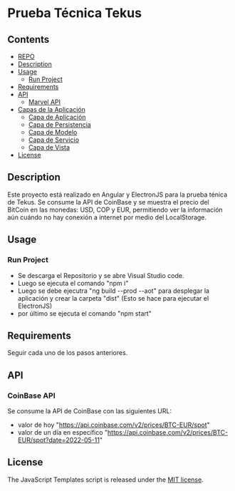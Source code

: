 # Prueba Técnica Tekus

## Contents

- [REPO](https://github.com/andresalzategomez/BitApp.io.git)
- [Description](#description)
- [Usage](#usage)
  - [Run Project ](#run-project)
- [Requirements](#requirements)
- [API](#api)
  - [Marvel API](#marvel-api)
- [Capas de la Aplicación](#Capas-de-la-Aplicación)
  - [Capa de Aplicación](#Capa-de-Aplicación)
  - [Capa de Persistencia](#Capa-de-Persistencia)
  - [Capa de Modelo](#Capa-de-Modelo)
  - [Capa de Servicio](#Capa-de-Servicio)
  - [Capa de Vista](#Capa-de-Vista)
- [License](#license)

## Description

Este proyecto está realizado en Angular y ElectronJS para la prueba ténica de Tekus. Se consume la API de CoinBase y se muestra el precio del BitCoin en las monedas: USD, COP y EUR, permitiendo ver la información aún cuándo no hay conexión a internet por medio del LocalStorage.

## Usage

### Run Project

- Se descarga el Repositorio y se abre Visual Studio code.
- Luego se ejecuta el comando "npm i"
- Luego se debe ejecutra "ng build --prod --aot" para desplegar la aplicación y crear la carpeta "dist" (Esto se hace para ejecutar el ElectronJS)
- por último se ejecuta el comando "npm start"

## Requirements

Seguir cada uno de los pasos anteriores.

## API

### CoinBase API

Se consume la API de CoinBase con las siguientes URL:
- valor de hoy "https://api.coinbase.com/v2/prices/BTC-EUR/spot"
- valor de un día en específico "https://api.coinbase.com/v2/prices/BTC-EUR/spot?date=2022-05-11"

## License

The JavaScript Templates script is released under the
[MIT license](https://opensource.org/licenses/MIT).